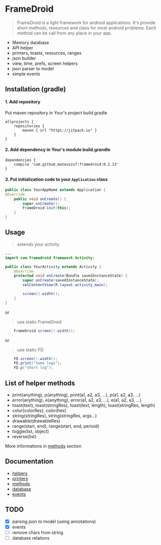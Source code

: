 
# FrameDroid
> FrameDroid is a light framework for android applications. It's provide short methods, resources and class for most android problems. Each method can be call from any place in your app.
- Memory database
- API helper
- printers, toasts, resources, ranges
- json builder
- view, time, prefs, screen helpers
- json parser to model
- simple events

## Installation (gradle)

#### 1. Add repository
Put maven repository in Your's project build.gradle

```
allprojects {
    repositories {
        maven { url "https://jitpack.io" }
    }
}
```

#### 2. Add dependency in Your's module build.grandle

```
dependencies {
    compile 'com.github.mateuszs7:framedroid:0.2.13'
}
```

#### 3. Put initialization code to your `Application` class

```java
public class YourAppName extends Application {
@Override
    public void onCreate() {
        super.onCreate();
        FrameDroid.init(this);
    }
}
```



## Usage

> extends your activity

```java
...
import com.framedroid.framework.Activity;

public class YourActivity extends Activity {
    @Override
    protected void onCreate(Bundle savedInstanceState) {
        super.onCreate(savedInstanceState);
        setContentView(R.layout.activity_main);

        screen().width();
    }
}
```

or

> use static FrameDroid

```java
    FrameDroid.screen().width();
```
or

> use static FD

```java
    FD.screen().width();
    FD.print("Some logs");
    FD.p("short log");
```


## List of helper methods
* print(anything), p(anything), print(a1, a2, a3, ...), p(a1, a2, a3, ...)
* error(anything), e(anything), error(a1, a2, a3, ...), e(a1, a2, a3, ...)
* toast(text), toast(stringRes), toast(text, length), toast(stringRes, length)
* color(colorRes), color(hex)
* string(stringRes), string(stringRes, args...)
* drawable(drawableRes)
* range(start, end), range(start, end, perioid)
* toggle(list, object)
* reverse(list)

More informations in [methods](./docs/METHODS.md) section

## Documentation
* [helpers](./docs/HELPERS.md)
* [printers](./docs/PRINTERS.md)
* [methods](./docs/METHODS.md)
* [database](./docs/DATABASE.md)
* [events](./docs/EVENTS.md)

## TODO
- [X] parsing json to model (using annotations)
- [X] events
- [ ] remove chars from string
- [ ] database relations
